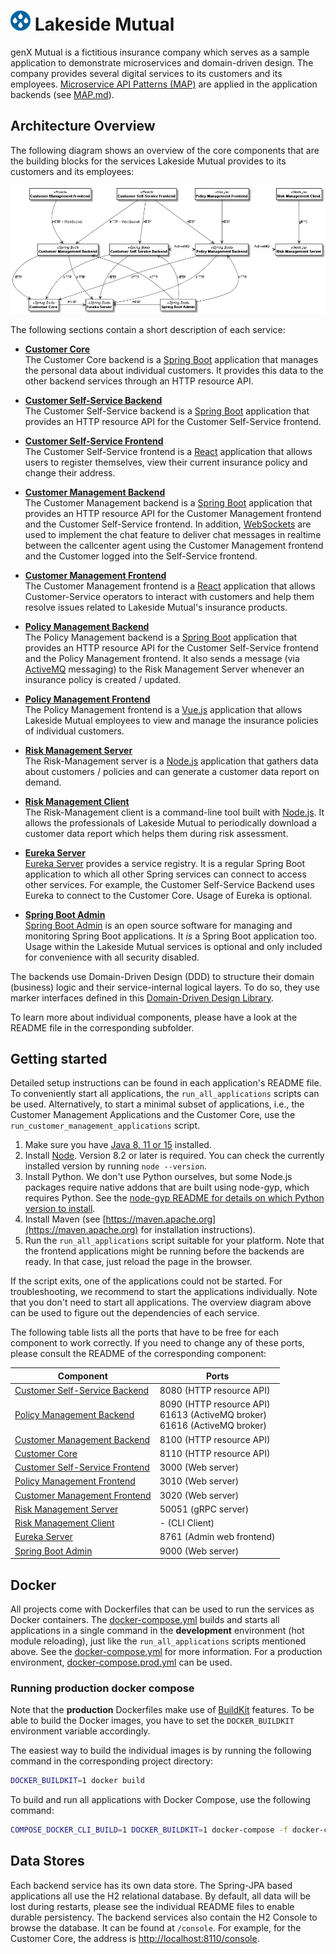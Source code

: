 # ![Lakeside Mutual Logo](./resources/logo-32x32.png) Lakeside Mutual

genX Mutual is a fictitious insurance company which serves as a sample application to demonstrate microservices and domain-driven design. The company provides several digital services to its customers and its employees. [Microservice API Patterns (MAP)](https://microservice-api-patterns.org/) are applied in the application backends (see [MAP.md](./MAP.md)).

## Architecture Overview
The following diagram shows an overview of the core components that are the building blocks for the services Lakeside Mutual provides to its customers and its employees:

![Lakeside Mutual](./resources/overview-diagram.png)

The following sections contain a short description of each service:

- **[Customer Core](customer-core)**  
  The Customer Core backend is a [Spring Boot](https://projects.spring.io/spring-boot/) application that manages the personal data about
  individual customers. It provides this data to the other backend services through an HTTP resource API.

- **[Customer Self-Service Backend](customer-self-service-backend)**  
  The Customer Self-Service backend is a [Spring Boot](https://projects.spring.io/spring-boot/) application that
  provides an HTTP resource API for the Customer Self-Service frontend. 

- **[Customer Self-Service Frontend](customer-self-service-frontend)**  
  The Customer Self-Service frontend is a [React](https://reactjs.org/) application that allows users to register themselves, view their current insurance policy and change their address.
  
- **[Customer Management Backend](customer-management-backend)**  
  The Customer Management backend is a [Spring Boot](https://projects.spring.io/spring-boot/) application that
  provides an HTTP resource API for the Customer Management frontend and the Customer Self-Service frontend. In addition, [WebSockets](https://developer.mozilla.org/en-US/docs/Web/API/WebSockets_API) are used to implement the chat feature to deliver chat messages in realtime between the callcenter agent using the Customer Management frontend and the Customer logged into the Self-Service frontend.

- **[Customer Management Frontend](customer-management-frontend)**  
  The Customer Management frontend is a [React](https://reactjs.org/) application that allows Customer-Service operators to interact with customers and help them resolve issues related to Lakeside Mutual's insurance products.

- **[Policy Management Backend](policy-management-backend)**  
  The Policy Management backend is a [Spring Boot](https://projects.spring.io/spring-boot/) application that provides an HTTP resource API for the Customer Self-Service frontend and the Policy Management frontend. It also sends a message (via [ActiveMQ](http://activemq.apache.org/) messaging) to the Risk Management Server whenever an insurance policy is created / updated.

- **[Policy Management Frontend](policy-management-frontend)**  
  The Policy Management frontend is a [Vue.js](https://vuejs.org/) application that allows Lakeside Mutual employees to view and manage the insurance policies of individual customers.

- **[Risk Management Server](risk-management-server)**  
  The Risk-Management server is a [Node.js](https://nodejs.org) application that gathers data about customers / policies and can generate a customer data report on demand.

- **[Risk Management Client](risk-management-client)**  
  The Risk-Management client is a command-line tool built with [Node.js](https://nodejs.org). It allows the
  professionals of Lakeside Mutual to periodically download a customer data report which helps them during risk assessment.

- **[Eureka Server](eureka-server)**  
  [Eureka Server](https://spring.io/guides/gs/service-registration-and-discovery/#initial) provides a service registry. It is a regular Spring Boot application to which all other Spring services can connect to access other services. For example, the Customer Self-Service Backend uses Eureka to connect to the Customer Core. Usage of Eureka is optional.

- **[Spring Boot Admin](spring-boot-admin)**  
  [Spring Boot Admin](https://github.com/codecentric/spring-boot-admin) is an open source software for managing and monitoring Spring Boot applications. It *is* a Spring Boot application too. Usage within the Lakeside Mutual services is optional and only included for convenience with all security disabled.
  
The backends use Domain-Driven Design (DDD) to structure their domain (business) logic and their service-internal logical layers. To do so, they use marker interfaces defined in this [Domain-Driven Design Library](https://github.com/Microservice-API-Patterns/DDD-Library).

To learn more about individual components, please have a look at the README file in the corresponding subfolder.

## Getting started 

Detailed setup instructions can be found in each application's README file. To conveniently start all applications, the `run_all_applications` scripts can be used. Alternatively, to start a minimal subset of applications, i.e., the Customer Management Applications and the Customer Core, use the `run_customer_management_applications` script.


1. Make sure you have [Java 8, 11 or 15](https://adoptopenjdk.net/) installed.
1. Install [Node](https://nodejs.org/en/). Version 8.2 or later is required. You can check the currently installed version by running `node --version`.
1. Install Python. We don't use Python ourselves, but some Node.js packages require native addons that are built using node-gyp, which requires Python. See the [node-gyp README for details on which Python version to install](https://github.com/nodejs/node-gyp#on-unix).
1. Install Maven (see [https://maven.apache.org](https://maven.apache.org) for installation instructions).
1. Run the `run_all_applications` script suitable for your platform. Note that the frontend applications might be running before the backends are ready. In that case, just reload the page in the browser.

If the script exits, one of the applications could not be started. For troubleshooting, we recommend to start the applications individually. Note that you don't need to start all applications. The overview diagram above can be used to figure out the dependencies of each service. 

The following table lists all the ports that have to be free for each component to work correctly. If you need to change any of these ports, please
consult the README of the corresponding component:

| Component  | Ports |
| ---------- | ----- |
| [Customer Self-Service Backend](customer-self-service-backend) | 8080 (HTTP resource API) |
| [Policy Management Backend](policy-management-backend) | 8090 (HTTP resource API)<br/>61613 (ActiveMQ broker)<br/>61616 (ActiveMQ broker) |
| [Customer Management Backend](customer-management-backend) | 8100 (HTTP resource API) |
| [Customer Core](customer-core) | 8110 (HTTP resource API) |
| [Customer Self-Service Frontend](customer-self-service-frontend) | 3000 (Web server) |
| [Policy Management Frontend](policy-management-frontend) | 3010 (Web server) |
| [Customer Management Frontend](customer-management-frontend) | 3020 (Web server) |
| [Risk Management Server](risk-management-server) | 50051 (gRPC server) |
| [Risk Management Client](risk-management-client) | - (CLI Client) |
| [Eureka Server](eureka-server) | 8761 (Admin web frontend) |
| [Spring Boot Admin](spring-boot-admin) | 9000 (Web server) |

## Docker

All projects come with Dockerfiles that can be used to run the services as Docker containers. The [docker-compose.yml](./docker-compose.yml) builds and starts all applications in a single command in the **development** environment (hot module reloading), just like the `run_all_applications` scripts mentioned above. See the [docker-compose.yml](./docker-compose.yml) for more information. For a production environment, [docker-compose.prod.yml](./docker-compose.prod.yml) can be used.

### Running production docker compose
Note that the **production** Dockerfiles make use of [BuildKit](https://docs.docker.com/develop/develop-images/build_enhancements/) features. To be able to build the Docker images, you have to set the `DOCKER_BUILDKIT` environment variable accordingly.

The easiest way to build the individual images is by running the following command in the corresponding project directory:

```bash
DOCKER_BUILDKIT=1 docker build
```

To build and run all applications with Docker Compose, use the following command:

```bash
COMPOSE_DOCKER_CLI_BUILD=1 DOCKER_BUILDKIT=1 docker-compose -f docker-compose.prod.yml up
```

## Data Stores

Each backend service has its own data store. The Spring-JPA based applications all use the H2 relational database. By default, all data will be lost during restarts, please see the individual README files to enable durable persistency. The backend services also contain the H2 Console to browse the database. It can be found at `/console`. For example, for the Customer Core, the address is [http://localhost:8110/console](http://localhost:8110/console).





